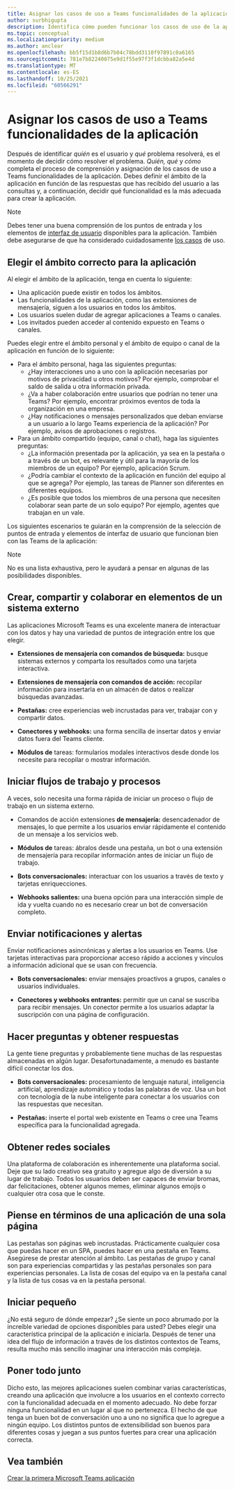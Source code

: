 ```yaml
---
title: Asignar los casos de uso a Teams funcionalidades de la aplicación
author: surbhigupta
description: Identifica cómo pueden funcionar los casos de uso de la aplicación en la experiencia Teams aplicación.
ms.topic: conceptual
ms.localizationpriority: medium
ms.author: anclear
ms.openlocfilehash: bb5f15d1b8d6b7b04c78bdd3110f97891c0a6165
ms.sourcegitcommit: 781e7b82240075e9d1f55e97f3f1dcbba82a5e4d
ms.translationtype: MT
ms.contentlocale: es-ES
ms.lasthandoff: 10/25/2021
ms.locfileid: "60566291"
---
```

# <a name="map-your-use-cases-to-teams-app-capabilities"></a>Asignar los casos de uso a Teams funcionalidades de la aplicación

Después de identificar *quién* es el usuario y *qué* problema  resolverá, es el momento de decidir cómo resolver el problema. *Quién,* *qué* y *cómo* completa el proceso de comprensión y asignación de los casos de uso a Teams funcionalidades de la aplicación. Debes definir el ámbito de la aplicación en función de las respuestas que has recibido del usuario a las consultas y, a continuación, decidir qué funcionalidad es la más adecuada para crear la aplicación.

> [!NOTE]
> Debes tener una buena comprensión de los puntos de entrada y los elementos de [interfaz de usuario](../../concepts/extensibility-points.md) disponibles para la aplicación. También debe asegurarse de que ha considerado cuidadosamente [los casos](../../concepts/design/understand-use-cases.md) de uso.

## <a name="choose-the-correct-scope-for-your-app"></a>Elegir el ámbito correcto para la aplicación

Al elegir el ámbito de la aplicación, tenga en cuenta lo siguiente:

* Una aplicación puede existir en todos los ámbitos.
* Las funcionalidades de la aplicación, como las extensiones de mensajería, siguen a los usuarios en todos los ámbitos.
* Los usuarios suelen dudar de agregar aplicaciones a Teams o canales.
* Los invitados pueden acceder al contenido expuesto en Teams o canales.

Puedes elegir entre el ámbito personal y el ámbito de equipo o canal de la aplicación en función de lo siguiente:

* Para el ámbito personal, haga las siguientes preguntas:
  * ¿Hay interacciones uno a uno con la aplicación necesarias por motivos de privacidad u otros motivos? Por ejemplo, comprobar el saldo de salida u otra información privada.
  * ¿Va a haber colaboración entre usuarios que podrían no tener una Teams? Por ejemplo, encontrar próximos eventos de toda la organización en una empresa.
  * ¿Hay notificaciones o mensajes personalizados que deban enviarse a un usuario a lo largo Teams experiencia de la aplicación? Por ejemplo, avisos de aprobaciones o registros.
* Para un ámbito compartido (equipo, canal o chat), haga las siguientes preguntas:
  * ¿La información presentada por la aplicación, ya sea en la pestaña o a través de un bot, es relevante y útil para la mayoría de los miembros de un equipo? Por ejemplo, aplicación Scrum.
  * ¿Podría cambiar el contexto de la aplicación en función del equipo al que se agrega? Por ejemplo, las tareas de Planner son diferentes en diferentes equipos. 
  * ¿Es posible que todos los miembros de una persona que necesiten colaborar sean parte de un solo equipo? Por ejemplo, agentes que trabajan en un vale.

Los siguientes escenarios te guiarán en la comprensión de la selección de puntos de entrada y elementos de interfaz de usuario que funcionan bien con las Teams de la aplicación:

> [!NOTE]
> No es una lista exhaustiva, pero le ayudará a pensar en algunas de las posibilidades disponibles.

## <a name="create-share-and-collaborate-on-items-in-an-external-system"></a>Crear, compartir y colaborar en elementos de un sistema externo

Las aplicaciones Microsoft Teams es una excelente manera de interactuar con los datos y hay una variedad de puntos de integración entre los que elegir.

* **Extensiones de mensajería con comandos de búsqueda:** busque sistemas externos y comparta los resultados como una tarjeta interactiva.

* **Extensiones de mensajería con comandos de acción:** recopilar información para insertarla en un almacén de datos o realizar búsquedas avanzadas.

* **Pestañas:** cree experiencias web incrustadas para ver, trabajar con y compartir datos.

* **Conectores y webhooks:** una forma sencilla de insertar datos y enviar datos fuera del Teams cliente.

* **Módulos de** tareas: formularios modales interactivos desde donde los necesite para recopilar o mostrar información.

## <a name="initiate-workflows-and-processes"></a>Iniciar flujos de trabajo y procesos

A veces, solo necesita una forma rápida de iniciar un proceso o flujo de trabajo en un sistema externo.

* Comandos de acción extensiones **de mensajería:** desencadenador de mensajes, lo que permite a los usuarios enviar rápidamente el contenido de un mensaje a los servicios web.

* **Módulos de** tareas: ábralos desde una pestaña, un bot o una extensión de mensajería para recopilar información antes de iniciar un flujo de trabajo.

* **Bots conversacionales:** interactuar con los usuarios a través de texto y tarjetas enriquecciones.

* **Webhooks salientes:** una buena opción para una interacción simple de ida y vuelta cuando no es necesario crear un bot de conversación completo.

## <a name="send-notifications-and-alerts"></a>Enviar notificaciones y alertas

Enviar notificaciones asincrónicas y alertas a los usuarios en Teams. Use tarjetas interactivas para proporcionar acceso rápido a acciones y vínculos a información adicional que se usan con frecuencia.

* **Bots conversacionales:** enviar mensajes proactivos a grupos, canales o usuarios individuales.

* **Conectores y webhooks entrantes:** permitir que un canal se suscriba para recibir mensajes. Un conector permite a los usuarios adaptar la suscripción con una página de configuración.

## <a name="ask-questions-and-get-answers"></a>Hacer preguntas y obtener respuestas

La gente tiene preguntas y probablemente tiene muchas de las respuestas almacenadas en algún lugar. Desafortunadamente, a menudo es bastante difícil conectar los dos.

* **Bots conversacionales:** procesamiento de lenguaje natural, inteligencia artificial, aprendizaje automático y todas las palabras de voz. Usa un bot con tecnología de la nube inteligente para conectar a los usuarios con las respuestas que necesitan.

* **Pestañas:** inserte el portal web existente en Teams o cree una Teams específica para la funcionalidad agregada.

## <a name="get-social"></a>Obtener redes sociales

Una plataforma de colaboración es inherentemente una plataforma social. Deje que su lado creativo sea gratuito y agregue algo de diversión a su lugar de trabajo. Todos los usuarios deben ser capaces de enviar bromas, dar felicitaciones, obtener algunos memes, eliminar algunos emojis o cualquier otra cosa que le conste.

## <a name="think-in-terms-of-a-single-page-app"></a>Piense en términos de una aplicación de una sola página

Las pestañas son páginas web incrustadas. Prácticamente cualquier cosa que puedas hacer en un SPA, puedes hacer en una pestaña en Teams. Asegúrese de prestar atención al ámbito. Las pestañas de grupo y canal son para experiencias compartidas y las pestañas personales son para experiencias personales. La lista de cosas del equipo va en la pestaña canal y la lista de tus cosas va en la pestaña personal.

## <a name="start-small"></a>Iniciar pequeño

¿No está seguro de dónde empezar? ¿Se siente un poco abrumado por la increíble variedad de opciones disponibles para usted? Debes elegir una característica principal de la aplicación e iniciarla. Después de tener una idea del flujo de información a través de los distintos contextos de Teams, resulta mucho más sencillo imaginar una interacción más compleja.

## <a name="put-it-all-together"></a>Poner todo junto

Dicho esto, las mejores aplicaciones suelen combinar varias características, creando una aplicación que involucre a los usuarios en el contexto correcto con la funcionalidad adecuada en el momento adecuado. No debe forzar ninguna funcionalidad en un lugar al que no pertenezca. El hecho de que tenga un buen bot de conversación uno a uno no significa que lo agregue a ningún equipo. Los distintos puntos de extensibilidad son buenos para diferentes cosas y juegan a sus puntos fuertes para crear una aplicación correcta.

## <a name="see-also"></a>Vea también

[Crear la primera Microsoft Teams aplicación](~/get-started/code-samples.md#build-your-first-microsoft-teams-app-overview)
